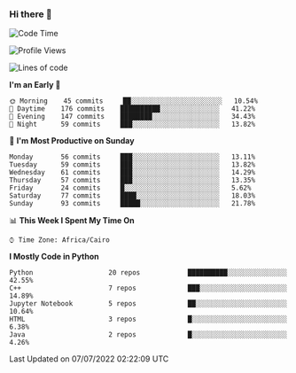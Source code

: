 ### Hi there 👋

<!--
**AMR-KELEG/AMR-KELEG** is a ✨ _special_ ✨ repository because its `README.md` (this file) appears on your GitHub profile.

Here are some ideas to get you started:

- 🔭 I’m currently working on ...
- 🌱 I’m currently learning ...
- 👯 I’m looking to collaborate on ...
- 🤔 I’m looking for help with ...
- 💬 Ask me about ...
- 📫 How to reach me: ...
- 😄 Pronouns: ...
- ⚡ Fun fact: ...
-->

<!--START_SECTION:waka-->
![Code Time](http://img.shields.io/badge/Code%20Time-0%20secs-blue)

![Profile Views](http://img.shields.io/badge/Profile%20Views-4-blue)

![Lines of code](https://img.shields.io/badge/From%20Hello%20World%20I%27ve%20Written-2%20Million%20lines%20of%20code-blue)

**I'm an Early 🐤** 

```text
🌞 Morning    45 commits     ██░░░░░░░░░░░░░░░░░░░░░░░   10.54% 
🌆 Daytime    176 commits    ██████████░░░░░░░░░░░░░░░   41.22% 
🌃 Evening    147 commits    ████████░░░░░░░░░░░░░░░░░   34.43% 
🌙 Night      59 commits     ███░░░░░░░░░░░░░░░░░░░░░░   13.82%

```
📅 **I'm Most Productive on Sunday** 

```text
Monday       56 commits     ███░░░░░░░░░░░░░░░░░░░░░░   13.11% 
Tuesday      59 commits     ███░░░░░░░░░░░░░░░░░░░░░░   13.82% 
Wednesday    61 commits     ███░░░░░░░░░░░░░░░░░░░░░░   14.29% 
Thursday     57 commits     ███░░░░░░░░░░░░░░░░░░░░░░   13.35% 
Friday       24 commits     █░░░░░░░░░░░░░░░░░░░░░░░░   5.62% 
Saturday     77 commits     ████░░░░░░░░░░░░░░░░░░░░░   18.03% 
Sunday       93 commits     █████░░░░░░░░░░░░░░░░░░░░   21.78%

```


📊 **This Week I Spent My Time On** 

```text
⌚︎ Time Zone: Africa/Cairo

```

**I Mostly Code in Python** 

```text
Python                   20 repos            ██████████░░░░░░░░░░░░░░░   42.55% 
C++                      7 repos             ███░░░░░░░░░░░░░░░░░░░░░░   14.89% 
Jupyter Notebook         5 repos             ██░░░░░░░░░░░░░░░░░░░░░░░   10.64% 
HTML                     3 repos             █░░░░░░░░░░░░░░░░░░░░░░░░   6.38% 
Java                     2 repos             █░░░░░░░░░░░░░░░░░░░░░░░░   4.26%

```



 Last Updated on 07/07/2022 02:22:09 UTC
<!--END_SECTION:waka-->
